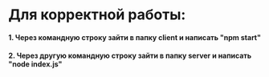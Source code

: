 # Для корректной работы:

#### 1. Через командную строку зайти в папку client и написать "npm start"

#### 2. Через другую командную строку зайти в папку server и написать "node index.js"
